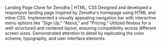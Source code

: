 Landing Page Clone for Zerodha | HTML, CSS 
Designed and developed a responsive landing page inspired by Zerodha's homepage using HTML and inline CSS.
Implemented a visually appealing navigation bar with interactive menu options like "Sign Up," "About," and "Pricing."
Utilized flexbox for a well-structured and centered layout, ensuring compatibility across different screen sizes.
Demonstrated attention to detail by replicating the color scheme, typography, and user interface elements.
